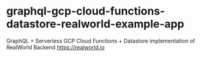# graphql-gcp-cloud-functions-datastore-realworld-example-app
GraphQL + Serverless GCP Cloud Functions + Datastore implementation of RealWorld Backend https://realworld.io
